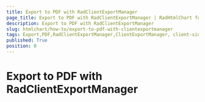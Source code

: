 ```yaml
---
title: Export to PDF with RadClientExportManager
page_title: Export to PDF with RadClientExportManager | RadHtmlChart for ASP.NET AJAX Documentation
description: Export to PDF with RadClientExportManager
slug: htmlchart/how-to/export-to-pdf-with-clientexportmanager
tags: Export,PDF,RadClientExportManager,ClientExportManager, client-side
published: True
position: 0
---
```


# Export to PDF with RadClientExportManager
